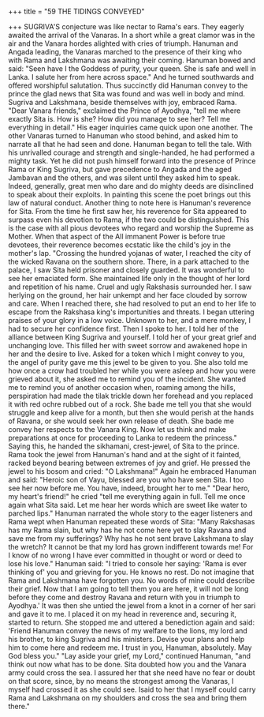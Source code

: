 +++
title = "59 THE TIDINGS CONVEYED"

+++
SUGRIVA'S conjecture was like nectar
to Rama's ears. They eagerly awaited the
arrival of the Vanaras. In a short while a
great clamor was in the air and the Vanara
hordes alighted with cries of triumph.
Hanuman and Angada leading, the
Vanaras marched to the presence of their
king who with Rama and Lakshmana was
awaiting their coming.
Hanuman bowed and said: "Seen have
I the Goddess of purity, your queen. She
is safe and well in Lanka. I salute her
from here across space." And he turned
southwards
and
offered
worshipful
salutation.
Thus succinctly did Hanuman convey
to the prince the glad news that Sita was
found and was well in body and mind.
Sugriva
and
Lakshmana,
beside
themselves with joy, embraced Rama.
"Dear Vanara friends," exclaimed the
Prince of Ayodhya, "tell me where exactly
Sita is. How is she? How did you manage
to see her? Tell me everything in detail."
His eager inquiries came quick upon one
another.
The other Vanaras turned to Hanuman
who stood behind, and asked him to
narrate all that he had seen and done.
Hanuman began to tell the tale. With his
unrivalled courage and strength and
single-handed, he had performed a mighty
task. Yet he did not push himself forward
into the presence of Prince Rama or King
Sugriva, but gave precedence to Angada
and the aged Jambavan and the others,
and was silent until they asked him to
speak.
Indeed, generally, great men who dare
and do mighty deeds are disinclined to
speak about their exploits. In painting this
scene the poet brings out this law of
natural conduct. Another thing to note
here is Hanuman's reverence for Sita.
From the time he first saw her, his
reverence for Sita appeared to surpass
even his devotion to Rama, if the two
could be distinguished. This is the case
with all pious devotees who regard and
worship the Supreme as Mother. When
that aspect of the All immanent Power is
before true devotees, their reverence
becomes ecstatic like the child's joy in the
mother's lap.
"Crossing the hundred yojanas of
water, I reached the city of the wicked
Ravana on the southern shore. There, in a
park attached to the palace, I saw Sita held
prisoner and closely guarded. It was
wonderful to see her emaciated form. She
maintained life only in the thought of her
lord and repetition of his name. Cruel and
ugly Rakshasis surrounded her. I saw herlying on the ground, her hair unkempt and
her face clouded by sorrow and care.
When I reached there, she had resolved to
put an end to her life to escape from the
Rakshasa king's importunities and threats.
I began uttering praises of your glory in a
low voice. Unknown to her, and a mere
monkey, I had to secure her confidence
first. Then I spoke to her. I told her of the
alliance between King Sugriva and
yourself. I told her of your great grief and
unchanging love. This filled her with
sweet sorrow and awakened hope in her
and the desire to live. Asked for a token
which I might convey to you, the angel of
purity gave me this jewel to be given to
you. She also told me how once a crow
had troubled her while you were asleep
and how you were grieved about it, she
asked me to remind you of the incident.
She wanted me to remind you of another
occasion when, roaming among the hills,
perspiration had made the tilak trickle
down her forehead and you replaced it
with red ochre rubbed out of a rock. She
bade me tell you that she would struggle
and keep alive for a month, but then she
would perish at the hands of Ravana, or
she would seek her own release of death.
She bade me convey her respects to the
Vanara King. Now let us think and make
preparations at once for proceeding to
Lanka to redeem the princess."
Saying this, he handed the sikhamani,
crest-jewel, of Sita to the prince.
Rama took the jewel from Hanuman's
hand and at the sight of it fainted, racked
beyond bearing between extremes of joy
and grief.
He pressed the jewel to his bosom and
cried: "O Lakshmana!" Again he
embraced Hanuman and said: "Heroic son
of Vayu, blessed are you who have seen
Sita. I too see her now before me. You
have, indeed, brought her to me."
"Dear hero, my heart's friend!" he cried
"tell me everything again in full. Tell me
once again what Sita said. Let me hear her
words which are sweet like water to
parched lips."
Hanuman narrated the whole story to
the eager listeners and Rama wept when
Hanuman repeated these words of Sita:
"Many Rakshasas has my Rama slain,
but why has he not come here yet to slay
Ravana and save me from my sufferings?
Why has he not sent brave Lakshmana to
slay the wretch? It cannot be that my lord
has grown indifferent towards me! For I
know of no wrong I have ever committed
in thought or word or deed to lose his
love."
Hanuman said: "I tried to console her
saying: 'Rama is ever thinking of' you and
grieving for you. He knows no rest. Do
not imagine that Rama and Lakshmana
have forgotten you. No words of mine
could describe their grief. Now that I am
going to tell them you are here, it will not
be long before they come and destroy
Ravana and return with you in triumph to
Ayodhya.' It was then she untied the jewel
from a knot in a corner of her sari and
gave it to me. I placed it on my head in
reverence and, securing it, started to
return. She stopped me and uttered a
benediction again and said: 'Friend
Hanuman convey the news of my welfare
to the lions, my lord and his brother, to
king Sugriva and his ministers. Devise
your plans and help him to come here and
redeem me. I trust in you, Hanuman,
absolutely. May God bless you."
"Lay aside your grief, my Lord,"
continued Hanuman, "and think out now
what has to be done. Sita doubted how
you and the Vanara army could cross the
sea. I assured her that she need have no
fear or doubt on that score, since, by no
means the strongest among the Vanaras, I
myself had crossed it as she could see. Isaid to her that I myself could carry Rama
and Lakshmana on my shoulders and
cross the sea and bring them there."